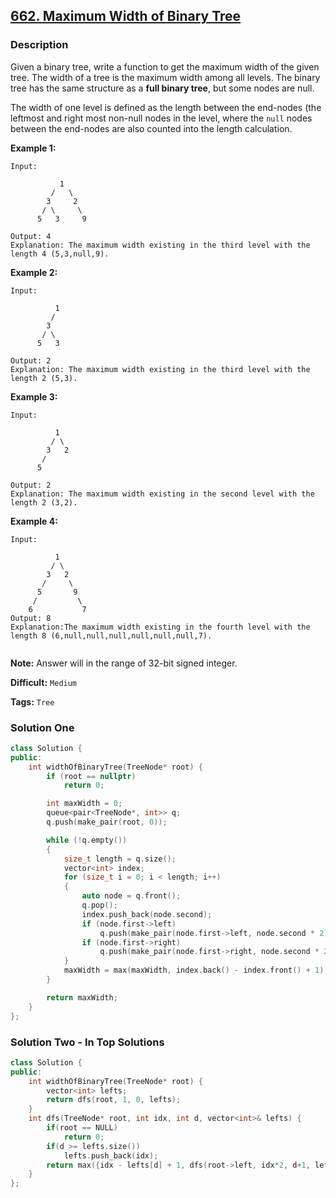 ## [662. Maximum Width of Binary Tree](https://leetcode.com/problems/maximum-width-of-binary-tree/description/)

### Description

Given a binary tree, write a function to get the maximum width of the given tree. The width of a tree is the maximum width among all levels. The binary tree has the same structure as a **full binary tree**, but some nodes are null.

The width of one level is defined as the length between the end-nodes (the leftmost and right most non-null nodes in the level, where the `null` nodes between the end-nodes are also counted into the length calculation.

**Example 1:**

```
Input:

           1
         /   \
        3     2
       / \     \
      5   3     9

Output: 4
Explanation: The maximum width existing in the third level with the length 4 (5,3,null,9).

```

**Example 2:**

```
Input:

          1
         /
        3
       / \
      5   3

Output: 2
Explanation: The maximum width existing in the third level with the length 2 (5,3).

```

**Example 3:**

```
Input:

          1
         / \
        3   2
       /
      5

Output: 2
Explanation: The maximum width existing in the second level with the length 2 (3,2).
```

**Example 4:**

```
Input:

          1
         / \
        3   2
       /     \
      5       9
     /         \
    6           7
Output: 8
Explanation:The maximum width existing in the fourth level with the length 8 (6,null,null,null,null,null,null,7).


```

**Note:** Answer will in the range of 32-bit signed integer.

**Difficult:** `Medium`

**Tags:** `Tree`

### Solution One

```c++
class Solution {
public:
    int widthOfBinaryTree(TreeNode* root) {
        if (root == nullptr)
            return 0;

        int maxWidth = 0;
        queue<pair<TreeNode*, int>> q;
        q.push(make_pair(root, 0));

        while (!q.empty())
        {
            size_t length = q.size();
            vector<int> index;
            for (size_t i = 0; i < length; i++)
            {
                auto node = q.front();
                q.pop();
                index.push_back(node.second);
                if (node.first->left)
                    q.push(make_pair(node.first->left, node.second * 2));
                if (node.first->right)
                    q.push(make_pair(node.first->right, node.second * 2 + 1));
            }
            maxWidth = max(maxWidth, index.back() - index.front() + 1);
        }

        return maxWidth;
    }
};
```

### Solution Two - In Top Solutions

```c++
class Solution {
public:
    int widthOfBinaryTree(TreeNode* root) {
        vector<int> lefts;
        return dfs(root, 1, 0, lefts);
    }
    int dfs(TreeNode* root, int idx, int d, vector<int>& lefts) {
        if(root == NULL)
            return 0;
        if(d >= lefts.size())
            lefts.push_back(idx);
        return max({idx - lefts[d] + 1, dfs(root->left, idx*2, d+1, lefts), dfs(root->right, idx*2+1, d+1, lefts)});
    }
};
```
